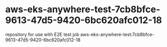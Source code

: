 # aws-eks-anywhere-test-7cb8bfce-9613-47d5-9420-6bc620afc012-18
repository for use with E2E test job aws-eks-anywhere-test:7cb8bfce-9613-47d5-9420-6bc620afc012-18
